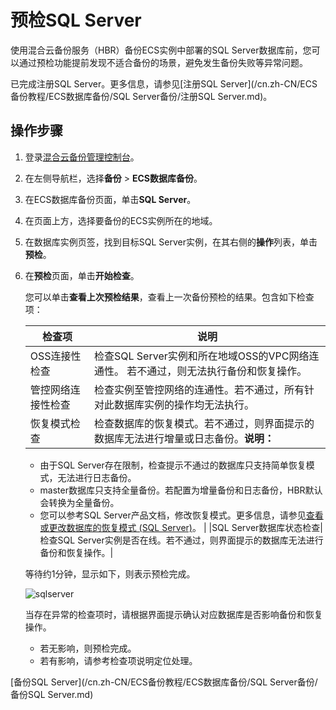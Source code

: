 # 预检SQL Server

使用混合云备份服务（HBR）备份ECS实例中部署的SQL Server数据库前，您可以通过预检功能提前发现不适合备份的场景，避免发生备份失败等异常问题。

已完成注册SQL Server。更多信息，请参见[注册SQL Server](/cn.zh-CN/ECS备份教程/ECS数据库备份/SQL Server备份/注册SQL Server.md)。

## 操作步骤

1.  登录[混合云备份管理控制台](https://hbr.console.aliyun.com)。

2.  在左侧导航栏，选择**备份** \> **ECS数据库备份**。

3.  在ECS数据库备份页面，单击**SQL Server**。

4.  在页面上方，选择要备份的ECS实例所在的地域。

5.  在数据库实例页签，找到目标SQL Server实例，在其右侧的**操作**列表，单击**预检**。

6.  在**预检**页面，单击**开始检查**。

    您可以单击**查看上次预检结果**，查看上一次备份预检的结果。包含如下检查项：

    |检查项|说明|
    |---|--|
    |OSS连接性检查|检查SQL Server实例和所在地域OSS的VPC网络连通性。 若不通过，则无法执行备份和恢复操作。|
    |管控网络连接性检查|检查实例至管控网络的连通性。若不通过，所有针对此数据库实例的操作均无法执行。|
    |恢复模式检查|检查数据库的恢复模式。若不通过，则界面提示的数据库无法进行增量或日志备份。**说明：**

    -   由于SQL Server存在限制，检查提示不通过的数据库只支持简单恢复模式，无法进行日志备份。
    -   master数据库只支持全量备份。若配置为增量备份和日志备份，HBR默认会转换为全量备份。
    -   您可以参考SQL Server产品文档，修改恢复模式。更多信息，请参见[查看或更改数据库的恢复模式 \(SQL Server\)](https://docs.microsoft.com/zh-cn/sql/relational-databases/backup-restore/view-or-change-the-recovery-model-of-a-database-sql-server?view=sql-server-ver15)。 |
    |SQL Server数据库状态检查|检查SQL Server实例是否在线。若不通过，则界面提示的数据库无法进行备份和恢复操作。|

    等待约1分钟，显示如下，则表示预检完成。

    ![sqlserver](https://static-aliyun-doc.oss-accelerate.aliyuncs.com/assets/img/zh-CN/3208725161/p247037.png)

    当存在异常的检查项时，请根据界面提示确认对应数据库是否影响备份和恢复操作。

    -   若无影响，则预检完成。
    -   若有影响，请参考检查项说明定位处理。

[备份SQL Server](/cn.zh-CN/ECS备份教程/ECS数据库备份/SQL Server备份/备份SQL Server.md)

